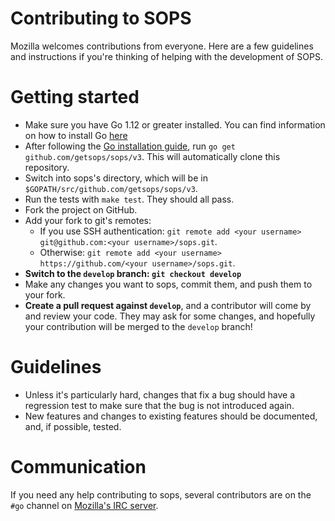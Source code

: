 # Contributing to SOPS

Mozilla welcomes contributions from everyone. Here are a few guidelines and instructions if you're thinking of helping with the development of SOPS.

# Getting started

* Make sure you have Go 1.12 or greater installed. You can find information on how to install Go [here](https://golang.org/dl/)
* After following the [Go installation guide](https://golang.org/doc/install), run `go get github.com/getsops/sops/v3`. This will automatically clone this repository.
* Switch into sops's directory, which will be in `$GOPATH/src/github.com/getsops/sops/v3`.
* Run the tests with `make test`. They should all pass.
* Fork the project on GitHub.
* Add your fork to git's remotes:
  * If you use SSH authentication: `git remote add <your username> git@github.com:<your username>/sops.git`.
  * Otherwise: `git remote add <your username> https://github.com/<your username>/sops.git`.
* **Switch to the `develop` branch: `git checkout develop`**
* Make any changes you want to sops, commit them, and push them to your fork.
* **Create a pull request against `develop`**, and a contributor will come by and review your code. They may ask for some changes, and hopefully your contribution will be merged to the `develop` branch!

# Guidelines

* Unless it's particularly hard, changes that fix a bug should have a regression test to make sure that the bug is not introduced again.
* New features and changes to existing features should be documented, and, if possible, tested.

# Communication

If you need any help contributing to sops, several contributors are on the `#go` channel on [Mozilla's IRC server](https://wiki.mozilla.org/IRC).
